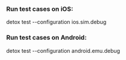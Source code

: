 ### Run test cases on iOS:

detox test --configuration ios.sim.debug

### Run test cases on Android:

detox test --configuration android.emu.debug
